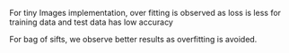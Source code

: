 For tiny Images implementation, over fitting is observed as loss is less for training data and test data has low accuracy

For bag of sifts, we observe better results as overfitting is avoided.
